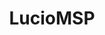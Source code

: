 ---
title: LucioMSP
github: https://github.com/LucioMSP
mode: dark
transition: 3s
archetype:
- Minimalistic
---